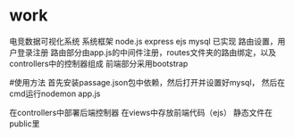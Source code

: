# work
电竞数据可视化系统 系统框架 node.js express ejs mysql 已实现 路由设置，用户登录注册
路由部分由app.js的中间件注册，routes文件夹的路由绑定，以及controllers中的控制器组成 前端部分采用bootstrap

#使用方法 首先安装passage.json包中依赖，然后打开并设置好mysql， 然后在cmd运行nodemon app.js


在controllers中部署后端控制器
在views中存放前端代码（ejs）
静态文件在public里
